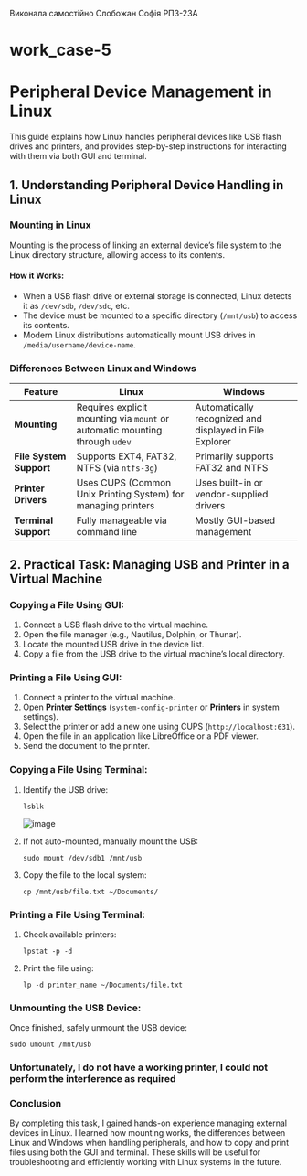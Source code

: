 Виконала самостійно Слобожан Софія РПЗ-23А

# work_case-5

# Peripheral Device Management in Linux

This guide explains how Linux handles peripheral devices like USB flash drives and printers, and provides step-by-step instructions for interacting with them via both GUI and terminal.

## 1. Understanding Peripheral Device Handling in Linux

### Mounting in Linux
Mounting is the process of linking an external device’s file system to the Linux directory structure, allowing access to its contents.

#### How it Works:
- When a USB flash drive or external storage is connected, Linux detects it as `/dev/sdb`, `/dev/sdc`, etc.
- The device must be mounted to a specific directory (`/mnt/usb`) to access its contents.
- Modern Linux distributions automatically mount USB drives in `/media/username/device-name`.

### Differences Between Linux and Windows
| Feature       | Linux | Windows |
|--------------|-------|---------|
| **Mounting** | Requires explicit mounting via `mount` or automatic mounting through `udev` | Automatically recognized and displayed in File Explorer |
| **File System Support** | Supports EXT4, FAT32, NTFS (via `ntfs-3g`) | Primarily supports FAT32 and NTFS |
| **Printer Drivers** | Uses CUPS (Common Unix Printing System) for managing printers | Uses built-in or vendor-supplied drivers |
| **Terminal Support** | Fully manageable via command line | Mostly GUI-based management |

## 2. Practical Task: Managing USB and Printer in a Virtual Machine

### Copying a File Using GUI:
1. Connect a USB flash drive to the virtual machine.
2. Open the file manager (e.g., Nautilus, Dolphin, or Thunar).
3. Locate the mounted USB drive in the device list.
4. Copy a file from the USB drive to the virtual machine’s local directory.

### Printing a File Using GUI:
1. Connect a printer to the virtual machine.
2. Open **Printer Settings** (`system-config-printer` or **Printers** in system settings).
3. Select the printer or add a new one using CUPS (`http://localhost:631`).
4. Open the file in an application like LibreOffice or a PDF viewer.
5. Send the document to the printer.

### Copying a File Using Terminal:
1. Identify the USB drive:
   ```
   lsblk
   ```
   ![image](https://github.com/user-attachments/assets/6f93a09b-6bb2-4eef-9021-c4cd74d6d674)

2. If not auto-mounted, manually mount the USB:
   ```
   sudo mount /dev/sdb1 /mnt/usb
   ```
3. Copy the file to the local system:
   ```
   cp /mnt/usb/file.txt ~/Documents/
   ```

### Printing a File Using Terminal:
1. Check available printers:
   ```
   lpstat -p -d
   ```
2. Print the file using:
   ```
   lp -d printer_name ~/Documents/file.txt
   ```

### Unmounting the USB Device:
Once finished, safely unmount the USB device:
```
sudo umount /mnt/usb
```
### Unfortunately, I do not have a working printer, I could not perform the interference as required
### Conclusion 
By completing this task, I gained hands-on experience managing external devices in Linux. I learned how mounting works, the differences between Linux and Windows when handling peripherals, and how to copy and print files using both the GUI and terminal. These skills will be useful for troubleshooting and efficiently working with Linux systems in the future.
